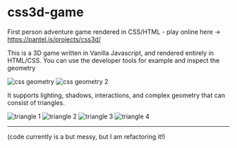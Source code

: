 # css3d-game

First person adventure game rendered in CSS/HTML - play online here -> https://pantel.is/projects/css3d/

This is a 3D game written in Vanilla Javascript, and rendered entirely in HTML/CSS. You can use the developer tools for example and inspect the geometry

![css geometry](https://pantelis.s3-us-west-2.amazonaws.com/0/css3d/readme/css-geom.png)
![css geometry 2](https://pantelis.s3-us-west-2.amazonaws.com/0/css3d/readme/moon.png)

It supports lighting, shadows, interactions, and complex geometry that can consist of triangles.

![triangle 1](https://pantelis.s3-us-west-2.amazonaws.com/0/css3d/readme/triangles/triangle1.png)
![triangle 2](https://pantelis.s3-us-west-2.amazonaws.com/0/css3d/readme/triangles/triangle2.png)
![triangle 3](https://pantelis.s3-us-west-2.amazonaws.com/0/css3d/readme/triangles/triangle3.png)
![triangle 4](https://pantelis.s3-us-west-2.amazonaws.com/0/css3d/readme/triangles/css-render.png)

---

(code currently is a but messy, but I am refactoring it!)
